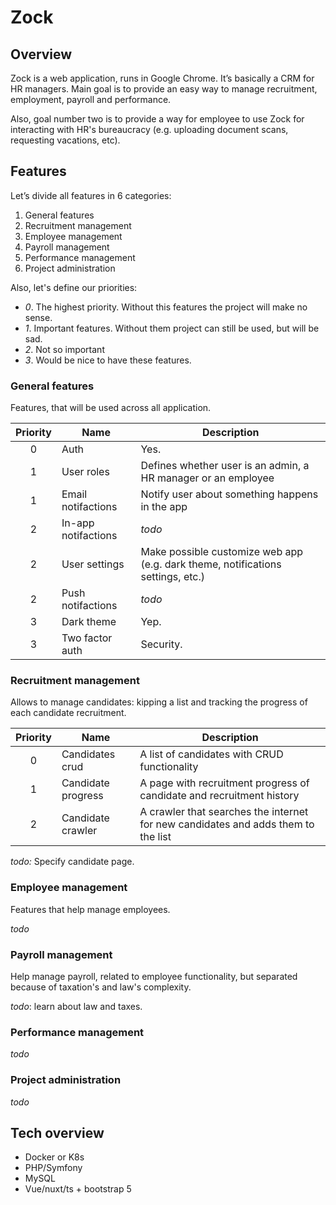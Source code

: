 # Zock

## Overview

Zock is a web application, runs in Google Chrome. It’s basically a CRM for HR managers. 
Main goal is to provide an easy way to manage recruitment, employment, payroll and performance.

Also, goal number two is to provide a way for employee to use Zock for interacting with 
HR's bureaucracy (e.g. uploading document scans, requesting vacations, etc).

## Features

Let’s divide all features in 6 categories:
1. General features
1. Recruitment management
1. Employee management
1. Payroll management
1. Performance management
1. Project administration

Also, let's define our priorities:
- _0_. The highest priority. Without this features the project will make no sense.
- _1_. Important features. Without them project can still be used, but will be sad.
- _2_. Not so important
- _3_. Would be nice to have these features.

### General features

Features, that will be used across all application.

| Priority | Name | Description            |
| :------: | ---- | ---------------------- |
|     0    | Auth | Yes. |
|     1    | User roles | Defines whether user is an admin, a HR manager or an employee |
|     1    | Email notifactions | Notify user about something happens in the app |
|     2    | In-app notifactions | _todo_ |
|     2    | User settings | Make possible customize web app (e.g. dark theme, notifications settings, etc.) |
|     2    | Push notifactions | _todo_ |
|     3    | Dark theme | Yep. |
|     3    | Two factor auth | Security. |

### Recruitment management

Allows to manage candidates: kipping a list and tracking the progress of each candidate recruitment.

| Priority | Name | Description            |
| :------: | ---- | ---------------------- |
|     0    | Candidates crud | A list of candidates with CRUD functionality |
|     1    | Candidate progress | A page with recruitment progress of candidate and recruitment history |
|     2    | Candidate crawler | A crawler that searches the internet for new candidates and adds them to the list |

_todo:_ Specify candidate page.

### Employee management

Features that help manage employees.

_todo_

### Payroll management

Help manage payroll, related to employee functionality, but separated because of taxation's and law's complexity.

_todo_: learn about law and taxes.

### Performance management

_todo_ 

### Project administration

_todo_

## Tech overview

- Docker or K8s
- PHP/Symfony
- MySQL
- Vue/nuxt/ts + bootstrap 5
